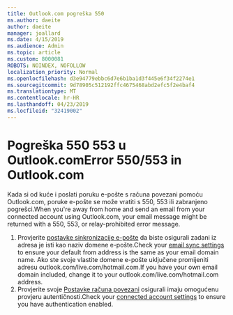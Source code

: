 ```yaml
---
title: Outlook.com pogreška 550
ms.author: daeite
author: daeite
manager: joallard
ms.date: 4/15/2019
ms.audience: Admin
ms.topic: article
ms.custom: 8000081
ROBOTS: NOINDEX, NOFOLLOW
localization_priority: Normal
ms.openlocfilehash: d3e94779ebbc6d7e6b1ba1d3f445e6f34f2274e1
ms.sourcegitcommit: 9d78905c512192ffc4675468abd2efc5f2e4baf4
ms.translationtype: MT
ms.contentlocale: hr-HR
ms.lasthandoff: 04/23/2019
ms.locfileid: "32419002"
---
```

# <a name="error-550553-in-outlookcom"></a><span data-ttu-id="4b656-102">Pogreška 550 553 u Outlook.com</span><span class="sxs-lookup"><span data-stu-id="4b656-102">Error 550/553 in Outlook.com</span></span>

<span data-ttu-id="4b656-103">Kada si od kuće i poslati poruku e-pošte s računa povezani pomoću Outlook.com, poruke e-pošte se može vratiti s 550, 553 ili zabranjeno pogrešci.</span><span class="sxs-lookup"><span data-stu-id="4b656-103">When you're away from home and send an email from your connected account using Outlook.com, your email message might be returned with a 550, 553, or relay-prohibited error message.</span></span>
1. <span data-ttu-id="4b656-104">Provjerite [postavke sinkronizacije e-pošte](https://go.microsoft.com/fwlink/?linkid=2031283) da biste osigurali zadani iz adresa je isti kao naziv domene e-pošte.</span><span class="sxs-lookup"><span data-stu-id="4b656-104">Check your [email sync settings](https://go.microsoft.com/fwlink/?linkid=2031283) to ensure your default from address is the same as your email domain name.</span></span> <span data-ttu-id="4b656-105">Ako ste svoje vlastite domene e-pošte uključene promijeniti adresu outlook.com/live.com/hotmail.com.</span><span class="sxs-lookup"><span data-stu-id="4b656-105">If you have your own email domain included, change it to your outlook.com/live.com/hotmail.com address.</span></span>
2. <span data-ttu-id="4b656-106">Provjerite svoje [Postavke računa povezani](https://go.microsoft.com/fwlink/?linkid=875264&clcid=0x409) osigurali imaju omogućenu provjeru autentičnosti.</span><span class="sxs-lookup"><span data-stu-id="4b656-106">Check your [connected account settings](https://go.microsoft.com/fwlink/?linkid=875264&clcid=0x409) to ensure you have authentication enabled.</span></span>